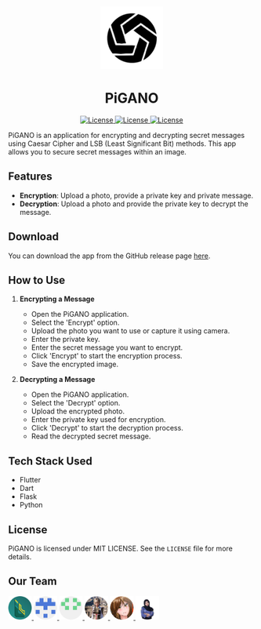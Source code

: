 <div align="center">
  <a href="https://storage.googleapis.com/cms-storage-bucket/0dbfcc7a59cd1cf16282.png">
    <picture>
      <img alt="FLUTTER" src="https://github.com/SalamPS/PiGANO/blob/main/assets/icons/icon.png" height="128">
    </picture>
  </a>
  <h1>PiGANO</h1>

<a href="https://flutter.dev/">
	<img alt="License" src="https://img.shields.io/badge/Flutter-3.24-043875?style=for-the-badge&logo=flutter&logoColor=46d1fd">
</a>
<a href="https://www.python.org/">
	<img alt="License" src="https://img.shields.io/badge/Python-3.12-336c9a?style=for-the-badge&logo=python&logoColor=ffd346">
</a>
<a href="https://github.com/SalamPS/automated-drill/blob/main/LICENSE">
  <img alt="License" src="https://img.shields.io/badge/License-MIT-2cb150?style=for-the-badge&logo=opensourceinitiative&logoColor=white">
</a>
</div>

PiGANO is an application for encrypting and decrypting secret messages using Caesar Cipher and LSB (Least Significant Bit) methods. This app allows you to secure secret messages within an image.

## Features

- **Encryption**: Upload a photo, provide a private key and private message.
- **Decryption**: Upload a photo and provide the private key to decrypt the message.

## Download 

You can download the app from the GitHub release page [here](https://github.com/SalamPS/PiGANO/releases/download/v1.0.0/PiGANO-v1.0.0.apk).

## How to Use

1. **Encrypting a Message**
    - Open the PiGANO application.
    - Select the 'Encrypt' option.
    - Upload the photo you want to use or capture it using camera.
    - Enter the private key.
    - Enter the secret message you want to encrypt.
    - Click 'Encrypt' to start the encryption process.
    - Save the encrypted image.

2. **Decrypting a Message**
    - Open the PiGANO application.
    - Select the 'Decrypt' option.
    - Upload the encrypted photo.
    - Enter the private key used for encryption.
    - Click 'Decrypt' to start the decryption process.
    - Read the decrypted secret message.

## Tech Stack Used

- Flutter
- Dart
- Flask
- Python

## License

PiGANO is licensed under MIT LICENSE. See the `LICENSE` file for more details.

<div>
  <h2>Our Team</h2>
  <a href="https://github.com/SalamPS" target="_blank">
    <picture>
      <img alt="SalamPS" src="/assets/contributor/salam.png" height="48">
    </picture>
  </a>
  <a href="https://github.com/FarhanRK7" target="_blank">
    <picture>
      <img alt="FarhanRK7" src="/assets/contributor/farhan.png" height="48">
    </picture>
  </a>
  <a href="https://github.com/Syifqila" target="_blank">
    <picture>
      <img alt="Syifqila" src="/assets/contributor/syifa.png" height="48">
    </picture>
  </a>
  <a href="https://github.com/Kallendx82" target="_blank">
    <picture>
      <img alt="Kallendx82" src="/assets/contributor/rajih.png" height="48">
    </picture>
  </a>
  <a href="https://github.com/AurielIsLearnHowToCode" target="_blank">
    <picture>
      <img alt="AurielIsLearnHowToCode" src="/assets/contributor/auriel.png" height="48">
    </picture>
  </a>
  <a href="https://www.linkedin.com/in/rahmahf" target="_blank">
    <picture> 
      <img alt="rahmahf" src="/assets/contributor/rahmah.png" height="48"/> 
    </picture>
  </a>
</div>
